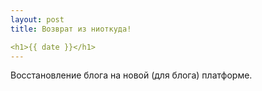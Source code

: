 ```yaml
---
layout: post
title: Возврат из ниоткуда!

<h1>{{ date }}</h1>
---
```


Восстановление блога на новой (для блога) платформе.
